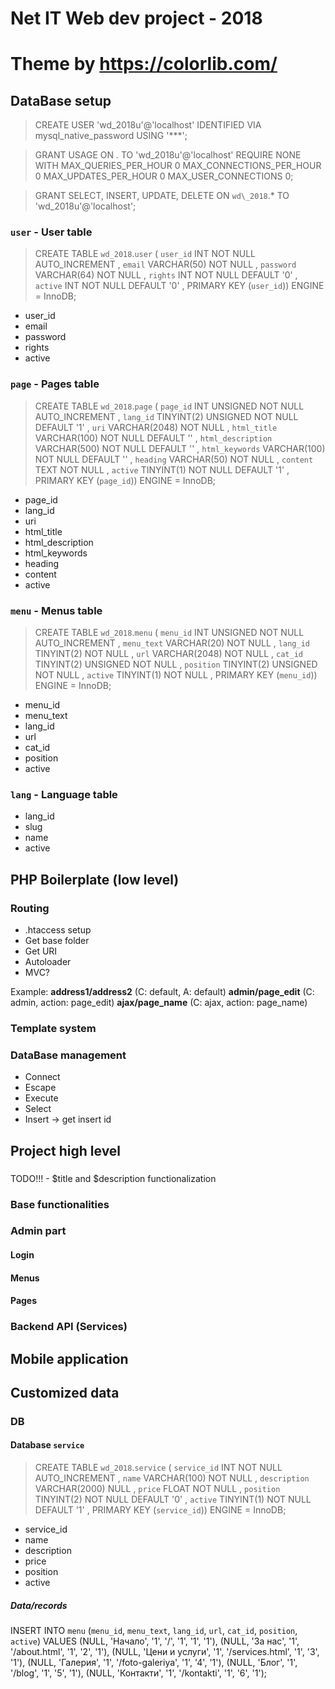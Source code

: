 # Net IT Web dev project - 2018
# Theme by https://colorlib.com/

## DataBase setup
> CREATE USER 'wd_2018u'@'localhost' IDENTIFIED VIA mysql_native_password USING '***';

> GRANT USAGE ON *.* TO 'wd_2018u'@'localhost' REQUIRE NONE WITH MAX_QUERIES_PER_HOUR 0 MAX_CONNECTIONS_PER_HOUR 0 MAX_UPDATES_PER_HOUR 0 MAX_USER_CONNECTIONS 0;

> GRANT SELECT, INSERT, UPDATE, DELETE ON `wd\_2018`.* TO 'wd_2018u'@'localhost';

### `user` - User table
> CREATE TABLE `wd_2018`.`user` ( `user_id` INT NOT NULL AUTO_INCREMENT , `email` VARCHAR(50) NOT NULL , `password` VARCHAR(64) NOT NULL , `rights` INT NOT NULL DEFAULT '0' , `active` INT NOT NULL DEFAULT '0' , PRIMARY KEY (`user_id`)) ENGINE = InnoDB;
- user_id
- email
- password
- rights
- active

### `page` - Pages table
> CREATE TABLE `wd_2018`.`page` ( `page_id` INT UNSIGNED NOT NULL AUTO_INCREMENT , `lang_id` TINYINT(2) UNSIGNED NOT NULL DEFAULT '1' , `uri` VARCHAR(2048) NOT NULL , `html_title` VARCHAR(100) NOT NULL DEFAULT '' , `html_description` VARCHAR(500) NOT NULL DEFAULT '' , `html_keywords` VARCHAR(100) NOT NULL DEFAULT '' , `heading` VARCHAR(50) NOT NULL , `content` TEXT NOT NULL , `active` TINYINT(1) NOT NULL DEFAULT '1' , PRIMARY KEY (`page_id`)) ENGINE = InnoDB;
- page_id
- lang_id
- uri
- html_title
- html_description
- html_keywords
- heading
- content
- active

### `menu` - Menus table
> CREATE TABLE `wd_2018`.`menu` ( `menu_id` INT UNSIGNED NOT NULL AUTO_INCREMENT , `menu_text` VARCHAR(20) NOT NULL , `lang_id` TINYINT(2) NOT NULL , `url` VARCHAR(2048) NOT NULL , `cat_id` TINYINT(2) UNSIGNED NOT NULL , `position` TINYINT(2) UNSIGNED NOT NULL , `active` TINYINT(1) NOT NULL , PRIMARY KEY (`menu_id`)) ENGINE = InnoDB;
- menu_id
- menu_text
- lang_id
- url
- cat_id
- position
- active

### `lang` - Language table
- lang_id
- slug
- name
- active

## PHP Boilerplate (low level)

### Routing
- .htaccess setup
- Get base folder
- Get URI
- Autoloader
- MVC?

Example:
**address1/address2** (C: default, A: default)
**admin/page_edit** (C: admin, action: page_edit)
**ajax/page_name** (C: ajax, action: page_name)


### Template system

### DataBase management
- Connect
- Escape
- Execute
- Select
- Insert -> get insert id

## Project high level

### 
TODO!!! - $title and $description functionalization

### Base functionalities
### Admin part
#### Login
#### Menus
#### Pages

### Backend API (Services)

## Mobile application


## Customized data
### DB

#### Database `service`
> CREATE TABLE `wd_2018`.`service` ( `service_id` INT NOT NULL AUTO_INCREMENT , `name` VARCHAR(100) NOT NULL , `description` VARCHAR(2000) NULL , `price` FLOAT NOT NULL , `position` TINYINT(2) NOT NULL DEFAULT '0' , `active` TINYINT(1) NOT NULL DEFAULT '1' , PRIMARY KEY (`service_id`)) ENGINE = InnoDB;
- service_id
- name
- description
- price
- position
- active

##### Data/records
INSERT INTO `menu` (`menu_id`, `menu_text`, `lang_id`, `url`, `cat_id`, `position`, `active`) VALUES (NULL, 'Начало', '1', '/', '1', '1', '1'), (NULL, 'За нас', '1', '/about.html', '1', '2', '1'), (NULL, 'Цени и услуги', '1', '/services.html', '1', '3', '1'), (NULL, 'Галерия', '1', '/foto-galeriya', '1', '4', '1'), (NULL, 'Блог', '1', '/blog', '1', '5', '1'), (NULL, 'Контакти', '1', '/kontakti', '1', '6', '1');
